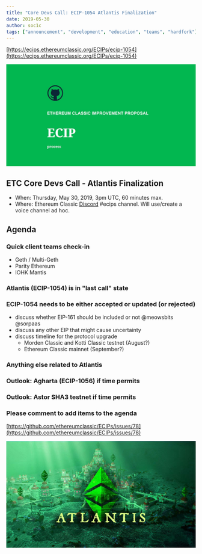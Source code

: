 ```yaml
---
title: "Core Devs Call: ECIP-1054 Atlantis Finalization"
date: 2019-05-30
author: soc1c
tags: ["announcement", "development", "education", "teams", "hardfork"]
---
```


[https://ecips.ethereumclassic.org/ECIPs/ecip-1054](https://ecips.ethereumclassic.org/ECIPs/ecip-1054)

![ETC Core Devs Call - Atlantis Finalization](./ethereum_classic_ecip_wallpaper.png)

## ETC Core Devs Call - Atlantis Finalization

* When: Thursday, May 30, 2019, 3pm UTC, 60 minutes max.
* Where: Ethereum Classic [Discord](https://discord.gg/dwxb6nf) #ecips channel. Will use/create a voice channel ad hoc.

## Agenda

### Quick client teams check-in

* Geth / Multi-Geth
* Parity Ethereum
* IOHK Mantis

### Atlantis (ECIP-1054) is in "last call" state

### ECIP-1054 needs to be either accepted or updated (or rejected)

* discuss whether EIP-161 should be included or not @meowsbits @sorpaas
* discuss any other EIP that might cause uncertainty
* discuss timeline for the protocol upgrade
    * Morden Classic and Kotti Classic testnet (August?)
    * Ethereum Classic mainnet (September?)

### Anything else related to Atlantis

### Outlook: Agharta (ECIP-1056) if time permits

### Outlook: Astor SHA3 testnet if time permits

### Please comment to add items to the agenda

[https://github.com/ethereumclassic/ECIPs/issues/78](https://github.com/ethereumclassic/ECIPs/issues/78)

![ETC Core Devs Call - Atlantis Finalization](./atlantis-banner.jpg)
